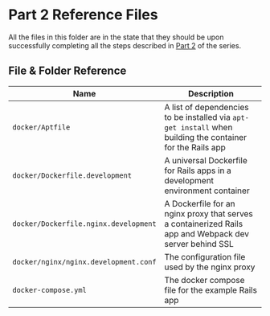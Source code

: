 # Part 2 Reference Files

All the files in this folder are in the state that they should be upon
successfully completing all the steps described in [Part 2](https://ianselby.me/rails-on-whales/rails-and-docker-for-development) of the series.

## File & Folder Reference

| Name                                  | Description                                                                                                |
| ------------------------------------- | ---------------------------------------------------------------------------------------------------------- |
| `docker/Aptfile`                      | A list of dependencies to be installed via `apt-get install` when building the container for the Rails app |
| `docker/Dockerfile.development`       | A universal Dockerfile for Rails apps in a development environment container                               |
| `docker/Dockerfile.nginx.development` | A Dockerfile for an nginx proxy that serves a containerized Rails app and Webpack dev server behind SSL    |
| `docker/nginx/nginx.development.conf` | The configuration file used by the nginx proxy                                                             |
| `docker-compose.yml`                  | The docker compose file for the example Rails app                                                          |
